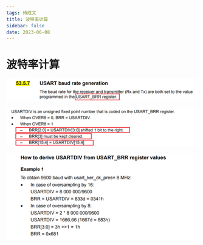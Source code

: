 ```yaml
---
tags: 待成文
title: 波特率计算
sidebar: false
date: 2023-06-08
---
```

# 波特率计算

![](assets/20230608115421849.png)

![](assets/20230608115809326.png)

![](assets/20230608115347234.png)